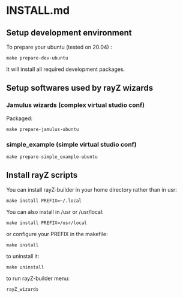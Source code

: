 # INSTALL.md

## Setup development environment

To prepare your ubuntu (tested on 20.04) :

    make prepare-dev-ubuntu

It will install all required development packages.


## Setup softwares used by rayZ wizards

### Jamulus wizards (complex virtual studio conf)

Packaged:
    
    make prepare-jamulus-ubuntu
    
### simple_example (simple virtual studio conf)
    
    make prepare-simple_example-ubuntu

## Install rayZ scripts 

You can install rayZ-builder in your home directory rather than in usr:

    make install PREFIX=~/.local
    
You can also install in /usr or /usr/local:
    
    make install PREFIX=/usr/local

or configure your PREFIX in the makefile:

    make install
    
to uninstall it:
  
    make uninstall

to run rayZ-builder menu:

    rayZ_wizards
